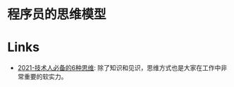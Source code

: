 # 程序员的思维模型

# Links

- [2021-技术人必备的6种思维](https://mp.weixin.qq.com/s/9vbHYrBRZ7eleYjSX2e2wQ): 除了知识和见识，思维方式也是大家在工作中非常重要的软实力。
